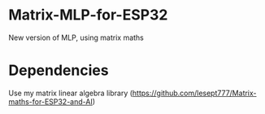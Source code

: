 # Matrix-MLP-for-ESP32
New version of MLP, using matrix maths

# Dependencies
Use my matrix linear algebra library (https://github.com/lesept777/Matrix-maths-for-ESP32-and-AI)
